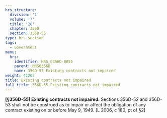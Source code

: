 ```yaml
---
hrs_structure:
  division: '1'
  volume: '7'
  title: '20'
  chapter: 356D
  section: 356D-55
type: hrs_section
tags:
  - Government
menu:
  hrs:
    identifier: HRS_0356D-0055
    parent: HRS0356D
    name: 356D-55 Existing contracts not impaired
weight: 41265
title: Existing contracts not impaired
full_title: 356D-55 Existing contracts not impaired
---
```

**[§356D-55] Existing contracts not impaired.** Sections 356D-52 and 356D-53 shall not be construed as to impair or affect the obligation of any contract existing on or before May 9, 1949\. [L 2006, c 180, pt of §2]